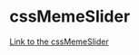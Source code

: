 # cssMemeSlider

[Link to the cssMemeSlider](https://OliaRyb.github.io/cssMemeSlider/cssMemeSlider/index.html)